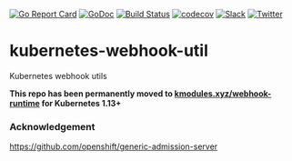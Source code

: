 [![Go Report Card](https://goreportcard.com/badge/github.com/appscode/kubernetes-webhook-util)](https://goreportcard.com/report/github.com/appscode/kubernetes-webhook-util)
[![GoDoc](https://godoc.org/github.com/appscode/kubernetes-webhook-util?status.svg "GoDoc")](https://godoc.org/github.com/appscode/kubernetes-webhook-util)
[![Build Status](https://travis-ci.org/appscode/kubernetes-webhook-util.svg?branch=master)](https://travis-ci.org/appscode/kubernetes-webhook-util)
[![codecov](https://codecov.io/gh/appscode/kubernetes-webhook-util/branch/master/graph/badge.svg)](https://codecov.io/gh/appscode/kubernetes-webhook-util)
[![Slack](https://slack.appscode.com/badge.svg)](https://slack.appscode.com)
[![Twitter](https://img.shields.io/twitter/follow/appscodehq.svg?style=social&logo=twitter&label=Follow)](https://twitter.com/intent/follow?screen_name=AppsCodeHQ)

# kubernetes-webhook-util
Kubernetes webhook utils

**This repo has been permanently moved to [kmodules.xyz/webhook-runtime](https://github.com/kmodules/webhook-runtime) for Kubernetes 1.13+**

### Acknowledgement
https://github.com/openshift/generic-admission-server
